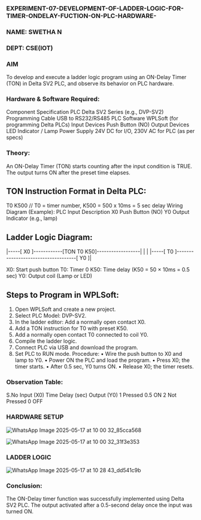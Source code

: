 
### EXPERIMENT-07-DEVELOPMENT-OF-LADDER-LOGIC-FOR-TIMER-ONDELAY-FUCTION-ON-PLC-HARDWARE-
### NAME: SWETHA N
### DEPT: CSE(IOT)
### AIM 
To develop and execute a ladder logic program using an ON-Delay Timer (TON) in Delta SV2 PLC, and observe its behavior on PLC hardware.
### Hardware & Software Required:
Component	Specification
PLC	Delta SV2 Series (e.g., DVP-SV2)
Programming Cable	USB to RS232/RS485
PLC Software	WPLSoft (for programming Delta PLCs)
Input Devices	Push Button (NO)
Output Devices	LED Indicator / Lamp
Power Supply	24V DC for I/O, 230V AC for PLC (as per specs)
### Theory:
An ON-Delay Timer (TON) starts counting after the input condition is TRUE. The output turns ON after the preset time elapses.

## TON Instruction Format in Delta PLC:
T0 K500  // T0 = timer number, K500 = 500 x 10ms = 5 sec delay
Wiring Diagram (Example):
PLC Input	Description
X0	Push Button (NO)
Y0	Output Indicator (e.g., lamp)
## Ladder Logic Diagram:


|-----[ X0 ]------------[TON T0 K50]------------------|
|                                               |
|-----[ T0 ]------------------------------------[ Y0 ]|

X0: Start push button
T0: Timer 0
K50: Time delay (K50 = 50 × 10ms = 0.5 sec)
Y0: Output coil (Lamp or LED)
## Steps to Program in WPLSoft:
1.	Open WPLSoft and create a new project.
2.	Select PLC Model: DVP-SV2.
3.	In the ladder editor: Add a normally open contact X0.
4.	Add a TON instruction for T0 with preset K50.
5.	Add a normally open contact T0 connected to coil Y0.
6.	Compile the ladder logic.
7.	Connect PLC via USB and download the program.
8.	Set PLC to RUN mode.
Procedure:
•	Wire the push button to X0 and lamp to Y0.
•	Power ON the PLC and load the program.
•	Press X0; the timer starts.
•	After 0.5 sec, Y0 turns ON.
•	Release X0; the timer resets.
### Observation Table:
S.No	Input (X0)	Time Delay (sec)	Output (Y0)
1	Pressed	0.5	ON
2	Not Pressed	0	OFF


###  HARDWARE SETUP 

![WhatsApp Image 2025-05-17 at 10 00 32_85cca568](https://github.com/user-attachments/assets/95705157-e8a2-47fa-bd6b-072db9f36602)

![WhatsApp Image 2025-05-17 at 10 00 32_31f3e353](https://github.com/user-attachments/assets/1b9a60b2-c5c4-4504-9b95-49661e3e3242)


### LADDER LOGIC

![WhatsApp Image 2025-05-17 at 10 28 43_dd541c9b](https://github.com/user-attachments/assets/b93701f0-a791-406f-b296-efe44a47ce1d)


### Conclusion:
The ON-Delay timer function was successfully implemented using Delta SV2 PLC. The output activated after a 0.5-second delay once the input was turned ON.
